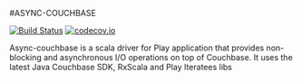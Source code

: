 #ASYNC-COUCHBASE

[![Build Status](https://travis-ci.org/roccobruno/async-couchbase.svg?branch=master)](https://travis-ci.org/roccobruno/async-couchbase)
[![codecov.io](http://codecov.io/github/roccobruno/async-couchbase/coverage.svg?branch=master)](http://codecov.io/github/roccobruno/async-couchbase?branch=master)


Async-couchbase  is a scala driver for Play application that provides non-blocking and asynchronous I/O operations on top of Couchbase. It uses the latest Java  Couchbase SDK, RxScala and Play Iteratees libs